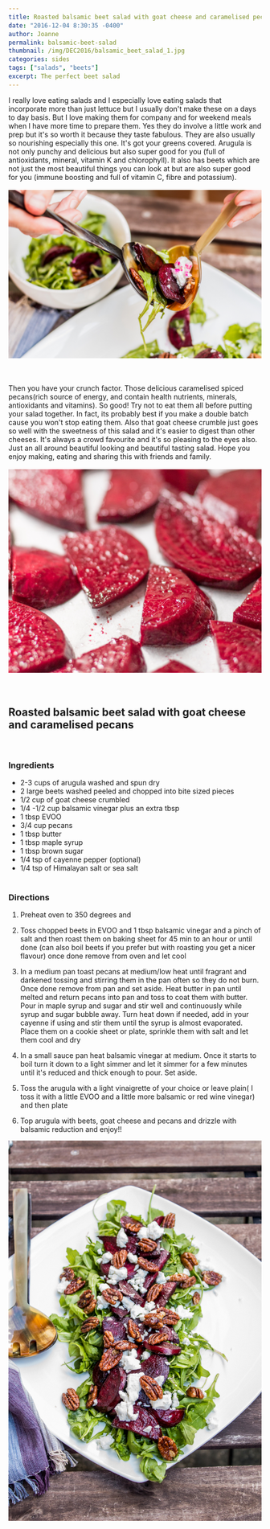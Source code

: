 ```yaml
---
title: Roasted balsamic beet salad with goat cheese and caramelised pecans
date: "2016-12-04 8:30:35 -0400"
author: Joanne
permalink: balsamic-beet-salad
thumbnail: /img/DEC2016/balsamic_beet_salad_1.jpg
categories: sides
tags: ["salads", "beets"]
excerpt: The perfect beet salad
---
```


I really love eating salads and I especially love eating salads that incorporate more than just lettuce but I usually don't make these on a days to day basis.  But I love making them for company and for weekend meals when I have more time to prepare them. Yes they do involve a little work and prep but it's so worth it because they taste fabulous. They are also usually so nourishing especially this one.  It's got your greens covered.  Arugula is not only punchy and delicious but also super good for you (full of antioxidants, mineral, vitamin K and chlorophyll). It also has beets which are not just the most beautiful things you can look at but are also super good for you (immune boosting and full of vitamin C, fibre and potassium).
<br>
<br>
![Balsamic Beet Salad](/img/DEC2016/balsamic_beet_salad_2.jpg)  
<br>
<br>

Then you have your crunch factor.  Those delicious caramelised spiced pecans(rich source of energy, and contain health nutrients, minerals, antioxidants and vitamins). So good! Try not to eat them all before putting your salad together. In fact, its probably best if you make a double batch cause you won't stop eating them.  Also that goat cheese crumble just goes so well with the sweetness of this salad and it's easier to digest than other cheeses. It's always a crowd favourite and it's so pleasing to the eyes also.  Just an all around beautiful looking and beautiful tasting salad. Hope you enjoy making, eating and sharing this with friends and family.
<br>
<br>
![Balsamic Beet Salad](/img/DEC2016/balsamic_beet_salad_3.jpg)  
<br>
<br>

## Roasted balsamic beet salad with goat cheese and caramelised pecans
<br>


### Ingredients

* 2-3 cups of arugula washed and spun dry
* 2 large beets washed peeled and chopped into bite sized pieces
* 1/2 cup of goat cheese crumbled
* 1/4 -1/2 cup balsamic vinegar plus an extra tbsp
* 1 tbsp EVOO
* 3/4 cup pecans
* 1 tbsp butter
* 1 tbsp maple syrup
* 1 tbsp brown sugar
* 1/4 tsp of cayenne pepper (optional)
* 1/4 tsp of Himalayan salt or sea salt
<br><br>

### Directions

1. Preheat oven to 350 degrees and

1. Toss chopped beets in EVOO and 1 tbsp balsamic vinegar and a pinch of salt and then roast them on baking sheet for 45 min to an hour or until done (can also boil beets if you prefer but with roasting you get a nicer flavour) once done remove from oven and let cool

1. In a medium pan toast pecans at medium/low heat until fragrant and darkened tossing and stirring them in the pan often so they do not burn. Once done remove from pan and set aside. Heat butter in pan until melted and return pecans into pan and toss to coat them with butter. Pour in maple syrup and sugar and stir well and continuously while syrup and sugar bubble away.   Turn heat down if needed, add in your cayenne if using and stir them until the syrup is almost evaporated.  Place them on a cookie sheet or plate, sprinkle them with salt and let them cool and dry

1. In a small sauce pan heat balsamic vinegar at medium. Once it starts to boil turn it down to a light simmer and let it simmer for a few minutes until it's reduced and thick enough to pour. Set aside.

1. Toss the arugula with a light vinaigrette of your choice or leave plain( I toss it with a little EVOO and a little more balsamic or red wine vinegar) and then plate

1. Top arugula with beets, goat cheese and pecans and drizzle with balsamic reduction and enjoy!!  

![Balsamic Beet Salad](/img/DEC2016/balsamic_beet_salad_4.jpg)  

